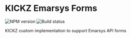 # KICKZ Emarsys Forms

![NPM version](https://img.shields.io/npm/v/@eddybrando.vasquez/kickz-emarsys-forms.svg)
![Build status](https://img.shields.io/travis/eddybrando/kickz-emarsys-forms/master.svg)

KICKZ custom implementation to support Emarsys API forms
